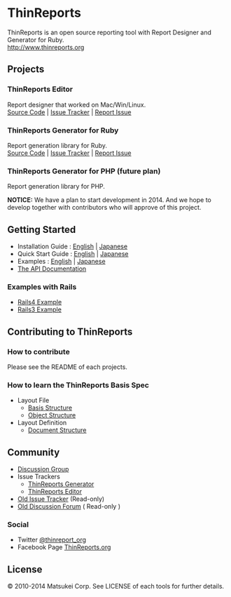 # ThinReports

ThinReports is an open source reporting tool with Report Designer and Generator for Ruby.  
http://www.thinreports.org

## Projects

### ThinReports Editor

Report designer that worked on Mac/Win/Linux.  
[Source Code](https://github.com/thinreports/thinreports-editor) |
[Issue Tracker](https://github.com/thinreports/thinreports-editor/issues?state=open) |
[Report Issue](https://github.com/thinreports/thinreports-editor/issues/new)

### ThinReports Generator for Ruby

Report generation library for Ruby.  
[Source Code](https://github.com/thinreports/thinreports-generator) |
[Issue Tracker](https://github.com/thinreports/thinreports-generator/issues?state=open) |
[Report Issue](https://github.com/thinreports/thinreports-generator/issues/new)

### ThinReports Generator for PHP (future plan)

Report generation library for PHP.

**NOTICE:**
We have a plan to start development in 2014.
And we hope to develop together with contributors who will approve of this project.

## Getting Started

  * Installation Guide :
      [English](http://osc.matsukei.net/projects/thinreports/wiki/En_Installation_Guide) |
      [Japanese](http://osc.matsukei.net/projects/thinreports/wiki/Installation_Guide)
  * Quick Start Guide :
      [English](http://osc.matsukei.net/projects/thinreports/wiki/En_Getting_Started) |
      [Japanese](http://osc.matsukei.net/projects/thinreports/wiki/Getting_Started)
  * Examples :
      [English](http://osc.matsukei.net/projects/thinreports/wiki/En_Examples) |
      [Japanese](http://osc.matsukei.net/projects/thinreports/wiki/Examples)
  * [The API Documentation](http://rubydoc.info/gems/thinreports/0.7.7/frames)

### Examples with Rails

  * [Rails4 Example](https://github.com/thinreports/thinreports-rails4-example)
  * [Rails3 Example](https://github.com/thinreports/thinreports-rails3-example)

## Contributing to ThinReports

### How to contribute

Please see the README of each projects.

### How to learn the ThinReports Basis Spec

  * Layout File
    * [Basis Structure](https://github.com/thinreports/thinreports/blob/master/spec/layout/file_structure.md)
    * [Object Structure](https://github.com/thinreports/thinreports/blob/master/spec/layout/shape_structure.md)
  * Layout Definition
    * [Document Structure](https://github.com/thinreports/thinreports/blob/master/spec/layout/document/document_structure.md)

## Community

  * [Discussion Group](https://groups.google.com/forum/#!forum/thinreports)
  * Issue Trackers
    * [ThinReports Generator](https://github.com/thinreports/thinreports-generator/issues?state=open)
    * [ThinReports Editor](https://github.com/thinreports/thinreports-editor/issues?state=open)
  * [Old Issue Tracker](http://osc.matsukei.net/projects/thinreports/issues) (Read-only)
  * [Old Discussion Forum](http://osc.matsukei.net/projects/thinreports/boards) ( Read-only )

### Social

  * Twitter [@thinreport_org](https://twitter.com/thinreports_org)
  * Facebook Page [ThinReports.org](https://www.facebook.com/ThinReports.org)

## License

&copy; 2010-2014 Matsukei Corp. See LICENSE of each tools for further details.
